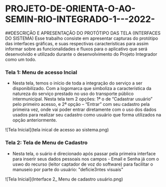 # PROJETO-DE-ORIENTA-O-AO-SEMIN-RIO-INTEGRADO-1---2022-
##DESCRIÇÃO E APRESENTAÇÃO DO PROTÓTIPO DAS TELA (INTERFACES DO SISTEMA)
  Esse trabalho consiste em apresentar capturas do protótipo das interfaces gráficas, e suas respectivas características para assim informar sobre as funcionalidades     e fluxos para o aplicativo que será desenvolvido e utilizado durante o desenvolvimento do Projeto Integrador como um todo.

 ### Tela 1: Menu de acesso Incial
- Nesta tela, temos o início de toda a integração do serviço a ser disponibilizado. Com a logomarca que simboliza a característica da natureza do serviço prestado no     uso do transporte público intermunicipal. Nesta tela tem 2 opções: 1ª o de “Cadastrar usuário” pelo primeiro acesso, e 2ª opção – “Entrar” com seu cadastro pela       primeira vez, onde vai poder entrar diretamente com o uso dos dados usados para realizar seu cadastro como usuário que forma utilizados na opção anteriormente.

![Tela Inicial](tela inical de acesso ao sistema.png)

### Tela 2: Tela de Menu de Cadastro
- Nesta tela, o suário é direcionado após passar pela primeira interface para inserir seus dados pessoais nos campos - Email e Senha já com o uswo do recurso (leitor captador de voz do software)  para facilitar o manuseio por parte do usuário: "deficie3ntes visuais"


![Tela Inicial](Interface 2_ Menu de cadastro usuário.png)





